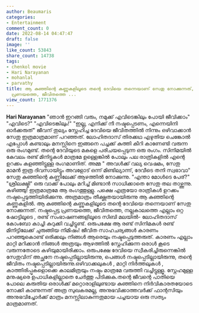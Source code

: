 ```yaml
---
author: Beaumaris
categories:
- Entertainment
comment_count: 0
date: 2022-08-14 04:47:47
draft: false
image: ''
like_count: 53843
share_count: 14738
tags:
- chenkol movie
- Hari Narayanan
- mohanlal
- parvathy
title: ആ കുഞ്ഞിന്റെ കണ്ണുകളിലൂടെ തന്റെ ദേവിയെ തന്നെയാണ് സേതു നോക്കുന്നത്, നഷ്ടപ്പെട്ട
  പ്രണയത്തെ, ജീവിതത്തെ ...
view_count: 1771376
---
```


**Hari Narayanan** "ഞാൻ ഇറങ്ങി വരും, നമുക്ക് എവിടെങ്കിലും പോയി ജീവിക്കാം" "എവിടെ?" "എവിടെങ്കിലും!" "ഇല്ല, എനിക്ക് നീ നഷ്ടപ്പെടണം, എന്നെയിനി ഓർക്കരുത്" ജീവന് തുല്യം സ്നേഹിച്ച ദേവിയെ ജീവിതത്തിൽ നിന്നും ഒഴിവാക്കാൻ സേതു ഇത്രമാത്രമാണ് പറഞ്ഞത്. ലോഹിതദാസ് തിരക്കഥ എഴുതിയ ചെങ്കോൽ എപ്പോൾ കണ്ടാലും മനസ്സിനെ ഇങ്ങനെ പച്ചക്ക് കുത്തി കീറി കാണേണ്ടി വരുന്ന ഒരു രംഗമുണ്ട്. തന്റെ ദേവിയുടെ മകളെ പരിചയപ്പെടുന്ന ഒരു രംഗം. സിനിമയിൽ കേവലം രണ്ട് മിനിട്ടുകൾ മാത്രമേ ഉള്ളെങ്കിൽ പോലും പല രാത്രികളിൽ എന്റെ ഉറക്കം കളഞ്ഞിട്ടുള്ള രംഗമാണിത്. അമ്മ " അവൾക്ക് വല്യ വെഷമം, സേതു മാമൻ ഇത്ര ദിവസായിട്ടും അവളോട് ഒന്ന് മിണ്ടില്യാന്ന്, ദേവീടെ തനി സ്വഭാവാ" സേതു കുഞ്ഞിന്റെ കണ്ണിലേക്ക് ആഴത്തിൽ നോക്കുന്നു. "എന്താ മോൾടെ പേര്?" "ശ്രീലക്ഷ്മി" ഒരു വാക്ക് പോലും മറിച്ച് മിണ്ടാൻ സാധിക്കാതെ സേതു തല താഴ്ത്തുന്നു. കഴിഞ്ഞു! ഇത്രമാത്രമേ ആ രംഗത്തുള്ളു. പക്ഷെ എത്രയോ രാത്രികൾ ഉറക്കം നഷ്ടപ്പെടുത്തിയിരിക്കുന്നു. അത്രമാത്രം തീക്ഷ്ണതയായിരുന്നു ആ കുഞ്ഞിന്റെ കണ്ണുകളിൽ. ആ കുഞ്ഞിന്റെ കണ്ണുകളിലൂടെ തന്റെ ദേവിയെ തന്നെയാണ് സേതു നോക്കുന്നത്. നഷ്ടപ്പെട്ട പ്രണയത്തെ, ജീവിതത്തെ, നല്ലകാലത്തെ എല്ലാം ഒറ്റ ഷോട്ടിലൂടെ , രണ്ട് സംഭാഷണങ്ങളിലൂടെ സിബി മലയിൽ- ലോഹിതദാസ് കോംബോ കാച്ചി കുറുക്കി വച്ചിട്ടുണ്ട്. ഒരുപക്ഷേ ആ രണ്ട് സിനിമകൾ രണ്ട് മിനിട്ടിലേക്ക് ചുരുങ്ങിയ നിമിഷം! ജീവിത സാഹചര്യങ്ങൾ കാരണം പറഞ്ഞുകൊണ്ട് ഒരിക്കലും നിങ്ങൾ ആരെയും നഷ്ടപ്പെടുത്തരുത്. കാരണം എല്ലാം മാറ്റി മറിക്കാൻ നിങ്ങൾ അത്രയും ആഴത്തിൽ സ്നേഹിക്കുന്ന ഒരാൾ കൂടെ വരുന്നതോടെ കഴിയുമായിരിക്കാം. ഒരുപക്ഷേ ദേവിയെ സ്വീകരിച്ചിരുന്നെങ്കിൽ സേതുവിന് അച്ഛനേ നഷ്ടപ്പെടില്ലായിരുന്നു, പെങ്ങൾ നഷ്ടപ്പെടില്ലായിരുന്നു, തന്റെ ജീവിതം നഷ്ടപ്പെടില്ലായിരുന്നു.ഒഴിവാക്കലുകൾ , മാറ്റി നിർത്തലുകൾ , കാത്തിരിപ്പുകളൊക്കെ കാലമിത്രയും നഷ്ടം മാത്രമേ വരുത്തി വച്ചിട്ടുള്ളൂ. സ്നേഹമുള്ള മനുഷ്യരെ ഉപാധികളില്ലാതെ ചേർത്തു പിടിക്കുക.തന്റെ ജീവന്റെ പാതിയെ പോലെ കരുതിയ ഒരാൾക്ക് മറ്റൊരാളിലുണ്ടായ കുഞ്ഞിനെ നിർവികാരതയോടെ നോക്കി കാണുന്നത് അത്ര സുഖകരമല്ല, അനുഭവിക്കാത്തവർക്ക് ഫാന്റസിയും അനുഭവിച്ചോർക്ക് മാത്രം മനസ്സിലാകുന്നതുമായ പച്ചയായ ഒരു സത്യം മാത്രമാണത്.